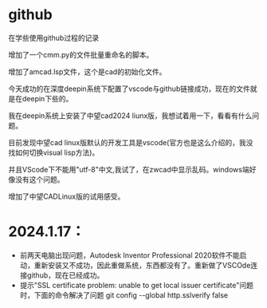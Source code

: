 # github

在学些使用github过程的记录

增加了一个cmm.py的文件批量重命名的脚本。

增加了amcad.lsp文件，这个是cad的初始化文件。

今天成功的在深度deepin系统下配置了vscode与github链接成功，现在的文件就是在deepin下些的。

我在deepin系统上安装了中望cad2024 liunx版，我想试着用一下，看看有什么问题。

目前发现中望cad linux版默认的开发工具是vscode(官方也是这么介绍的，我没找如何切换visual lisp方法)。

并且VScode下不能用"utf-8"中文,我试了，在zwcad中显示乱码。windows端好像没有这个问题。

增加了中望CADLinux版的试用感受。

# 2024.1.17：

* 前两天电脑出现问题，Autodesk Inventor Professional 2020软件不能启动，重新安装又不成功，因此重做系统，东西都没有了。重新做了VSCOde连接github，现在已经成功。
* 提示"SSL certificate problem: unable to get local issuer certificate"问题时，下面的命令解决了问题
   git config --global http.sslverify false
